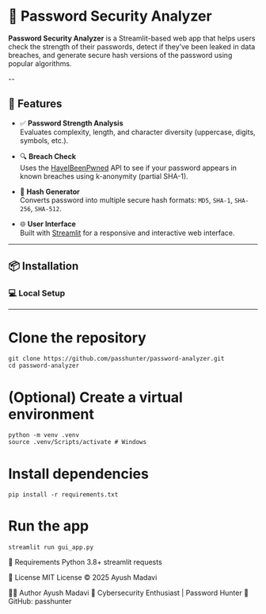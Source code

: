 # 🔐 Password Security Analyzer

**Password Security Analyzer** is a Streamlit-based web app that helps users check the strength of their passwords, 
detect if they’ve been leaked in data breaches, and generate secure hash versions of the password using popular algorithms.

--

## 🚀 Features

- ✅ **Password Strength Analysis**  
  Evaluates complexity, length, and character diversity (uppercase, digits, symbols, etc.).

- 🔍 **Breach Check**  
  Uses the [HaveIBeenPwned](https://haveibeenpwned.com/API/v3#SearchingPwnedPasswordsByRange) API to see if your password appears in known breaches using k-anonymity (partial SHA-1).

- 🔐 **Hash Generator**  
  Converts password into multiple secure hash formats: `MD5`, `SHA-1`, `SHA-256`, `SHA-512`.

- 🌐 **User Interface**  
  Built with [Streamlit](https://streamlit.io/) for a responsive and interactive web interface.

---

## 📦 Installation

### 💻 Local Setup

---
# Clone the repository
~~~
git clone https://github.com/passhunter/password-analyzer.git
cd password-analyzer 
~~~
# (Optional) Create a virtual environment
~~~
python -m venv .venv
source .venv/Scripts/activate # Windows
~~~ 
# Install dependencies
~~~
pip install -r requirements.txt
~~~
# Run the app
~~~
streamlit run gui_app.py
~~~

📄 Requirements
Python 3.8+
streamlit
requests

📜 License
MIT License © 2025 Ayush Madavi

🙋‍♂️ Author
Ayush Madavi
🎯 Cybersecurity Enthusiast | Password Hunter
🔗 GitHub: passhunter





